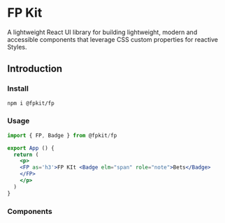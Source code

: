 # FP Kit

A lightweight React UI library for building lightweight, modern and accessible components that leverage CSS custom properties for reactive Styles.

## Introduction

### Install

```bash
npm i @fpkit/fp
```

### Usage

```jsx
import { FP, Badge } from @fpkit/fp

export App () {
  return (
    <p>
    <FP as='h3'>FP KIt <Badge elm="span" role="note">Bets</Badge>
    </FP>
    </p>
  )
}
```

### Components
